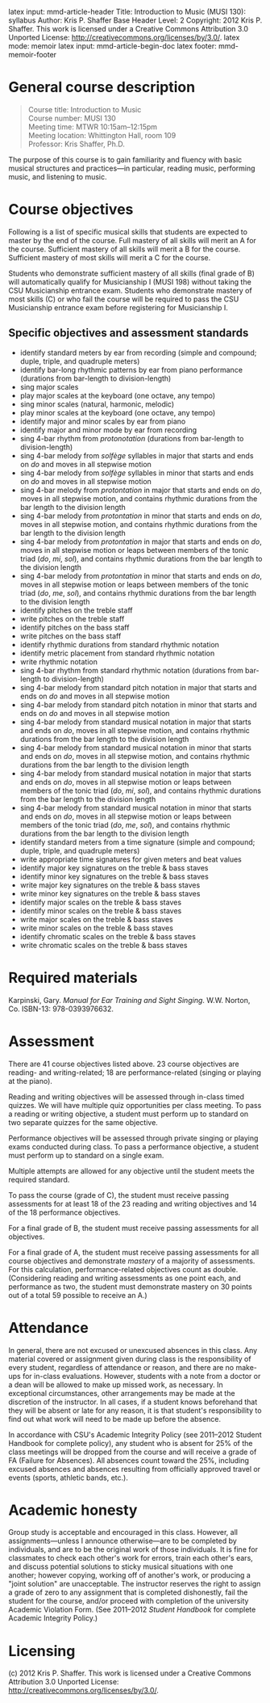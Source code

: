 latex input:		mmd-article-header
Title: 				Introduction to Music (MUSI 130): syllabus
Author: 			Kris P. Shaffer
Base Header Level:	2
Copyright:			2012 Kris P. Shaffer. This work is licensed under a Creative Commons Attribution 3.0 Unported License: http://creativecommons.org/licenses/by/3.0/.
latex mode:			memoir
latex input:		mmd-article-begin-doc
latex footer:		mmd-memoir-footer



# General course description #

> Course title: Introduction to Music  
Course number: MUSI 130  
Meeting time: MTWR 10:15am–12:15pm  
Meeting location: Whittington Hall, room 109  
Professor: Kris Shaffer, Ph.D.

The purpose of this course is to gain familiarity and fluency with basic musical structures and practices—in particular, reading music, performing music, and listening to music.


# Course objectives #

Following is a list of specific musical skills that students are expected to master by the end of the course. Full mastery of all skills will merit an A for the course. Sufficient mastery of all skills will merit a B for the course. Sufficient mastery of most skills will merit a C for the course.

Students who demonstrate sufficient mastery of all skills (final grade of B) will automatically qualify for Musicianship I (MUSI 198) without taking the CSU Musicianship entrance exam. Students who demonstrate mastery of most skills (C) or who fail the course will be required to pass the CSU Musicianship entrance exam before registering for Musicianship I.

## Specific objectives and assessment standards ##

* identify standard meters by ear from recording (simple and compound; duple, triple, and quadruple meters)
* identify bar-long rhythmic patterns by ear from piano performance (durations from bar-length to division-length)
* sing major scales
* play major scales at the keyboard (one octave, any tempo)
* sing minor scales (natural, harmonic, melodic)
* play minor scales at the keyboard (one octave, any tempo)
* identify major and minor scales by ear from piano
* identify major and minor mode by ear from recording
* sing 4-bar rhythm from *protonotation* (durations from bar-length to division-length)
* sing 4-bar melody from *solfège* syllables in major that starts and ends on *do* and moves in all stepwise motion
* sing 4-bar melody from *solfège* syllables in minor that starts and ends on *do* and moves in all stepwise motion
* sing 4-bar melody from *protontation* in major that starts and ends on *do*, moves in all stepwise motion, and contains rhythmic durations from the bar length to the division length
* sing 4-bar melody from *protontation* in minor that starts and ends on *do*, moves in all stepwise motion, and contains rhythmic durations from the bar length to the division length
* sing 4-bar melody from *protontation* in major that starts and ends on *do*, moves in all stepwise motion or leaps between members of the tonic triad (*do*, *mi*, *sol*), and contains rhythmic durations from the bar length to the division length
* sing 4-bar melody from *protontation* in minor that starts and ends on *do*, moves in all stepwise motion or leaps between members of the tonic triad (*do*, *me*, *sol*), and contains rhythmic durations from the bar length to the division length
* identify pitches on the treble staff
* write pitches on the treble staff
* identify pitches on the bass staff
* write pitches on the bass staff
* identify rhythmic durations from standard rhythmic notation
* identify metric placement from standard rhythmic notation
* write rhythmic notation
* sing 4-bar rhythm from standard rhythmic notation (durations from bar-length to division-length)
* sing 4-bar melody from standard pitch notation in major that starts and ends on *do* and moves in all stepwise motion
* sing 4-bar melody from standard pitch notation in minor that starts and ends on *do* and moves in all stepwise motion
* sing 4-bar melody from standard musical notation in major that starts and ends on *do*, moves in all stepwise motion, and contains rhythmic durations from the bar length to the division length
* sing 4-bar melody from standard musical notation in minor that starts and ends on *do*, moves in all stepwise motion, and contains rhythmic durations from the bar length to the division length
* sing 4-bar melody from standard musical notation in major that starts and ends on *do*, moves in all stepwise motion or leaps between members of the tonic triad (*do*, *mi*, *sol*), and contains rhythmic durations from the bar length to the division length
* sing 4-bar melody from standard musical notation in minor that starts and ends on *do*, moves in all stepwise motion or leaps between members of the tonic triad (*do*, *me*, *sol*), and contains rhythmic durations from the bar length to the division length
* identify standard meters from a time signature (simple and compound; duple, triple, and quadruple meters)
* write appropriate time signatures for given meters and beat values
* identify major key signatures on the treble & bass staves
* identify minor key signatures on the treble & bass staves
* write major key signatures on the treble & bass staves
* write minor key signatures on the treble & bass staves
* identify major scales on the treble & bass staves
* identify minor scales on the treble & bass staves
* write major scales on the treble & bass staves
* write minor scales on the treble & bass staves
* identify chromatic scales on the treble & bass staves
* write chromatic scales on the treble & bass staves


# Required materials #

Karpinski, Gary. *Manual for Ear Training and Sight Singing*. W.W. Norton, Co. ISBN-13: 978-0393976632.


# Assessment #

There are 41 course objectives listed above. 23 course objectives are reading- and writing-related; 18 are performance-related (singing or playing at the piano).

Reading and writing objectives will be assessed through in-class timed quizzes. We will have multiple quiz opportunities per class meeting. To pass a reading or writing objective, a student must perform up to standard on two separate quizzes for the same objective.

Performance objectives will be assessed through private singing or playing exams conducted during class. To pass a performance objective, a student must perform up to standard on a single exam.

Multiple attempts are allowed for any objective until the student meets the required standard.

To pass the course (grade of C), the student must receive passing assessments for at least 18 of the 23 reading and writing objectives and 14 of the 18 performance objectives.

For a final grade of B, the student must receive passing assessments for all objectives. 

For a final grade of A, the student must receive passing assessments for all course objectives and demonstrate *mastery* of a majority of assessments. For this calculation, performance-related objectives count as double. (Considering reading and writing assessments as one point each, and performance as two, the student must demonstrate mastery on 30 points out of a total 59 possible to receive an A.)


# Attendance #

In general, there are not excused or unexcused absences in this class. Any material covered or assignment given during class is the responsibility of every student, regardless of attendance or reason, and there are no make-ups for in-class evaluations. However, students with a note from a doctor or a dean will be allowed to make up missed work, as necessary. In exceptional circumstances, other arrangements may be made at the discretion of the instructor. In all cases, if a student knows beforehand that they will be absent or late for any reason, it is that student's responsibility to find out what work will need to be made up before the absence.

In accordance with CSU's Academic Integrity Policy (see 2011–2012 Student Handbook for complete policy), any student who is absent for 25% of the class meetings will be dropped from the course and will receive a grade of FA (Failure for Absences). All absences count toward the 25%, including excused absences and absences resulting from officially approved travel or events (sports, athletic bands, etc.).

# Academic honesty #

Group study is acceptable and encouraged in this class. However, all assignments—unless I announce otherwise—are to be completed by individuals, and are to be the original work of those individuals. It is fine for classmates to check each other's work for errors, train each other's ears, and discuss potential solutions to sticky musical situations with one another; however copying, working off of another's work, or producing a "joint solution" are unacceptable. The instructor reserves the right to assign a grade of zero to any assignment that is completed dishonestly, fail the student for the course, and/or proceed with completion of the university Academic Violation Form. (See 2011–2012 *Student Handbook* for complete Academic Integrity Policy.)

# Licensing #

(c) 2012 Kris P. Shaffer. This work is licensed under a Creative Commons Attribution 3.0 Unported License: http://creativecommons.org/licenses/by/3.0/.